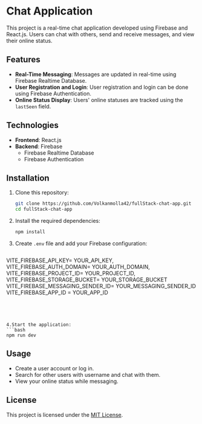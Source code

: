# Chat Application

This project is a real-time chat application developed using Firebase and React.js. Users can chat with others, send and receive messages, and view their online status.

## Features

- **Real-Time Messaging**: Messages are updated in real-time using Firebase Realtime Database.
- **User Registration and Login**: User registration and login can be done using Firebase Authentication.
- **Online Status Display**: Users' online statuses are tracked using the `lastSeen` field.

## Technologies

- **Frontend**: React.js
- **Backend**: Firebase
  - Firebase Realtime Database
  - Firebase Authentication

## Installation

1. Clone this repository:
   ```bash
   git clone https://github.com/Volkanmolla42/fullStack-chat-app.git
   cd fullStack-chat-app
   ```
2. Install the required dependencies:
   ```bash
   npm install
   ```

3. Create `.env` file and add your Firebase configuration:
   ```bash
VITE_FIREBASE_API_KEY= YOUR_API_KEY,
VITE_FIREBASE_AUTH_DOMAIN= YOUR_AUTH_DOMAIN,
VITE_FIREBASE_PROJECT_ID= YOUR_PROJECT_ID,
VITE_FIREBASE_STORAGE_BUCKET= YOUR_STORAGE_BUCKET
VITE_FIREBASE_MESSAGING_SENDER_ID= YOUR_MESSAGING_SENDER_ID
VITE_FIREBASE_APP_ID = YOUR_APP_ID
   ```




4.Start the application:
   ```bash
 npm run dev
   ```

## Usage

- Create a user account or log in.
- Search for other users with username and chat with them.
- View your online status while messaging.

## License

This project is licensed under the [MIT License](LICENSE).
